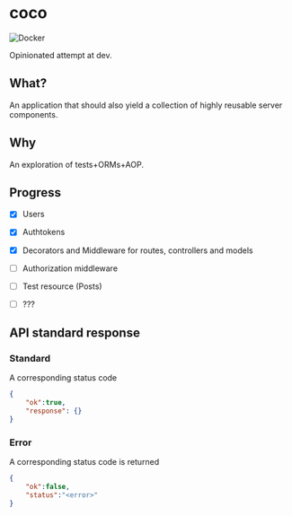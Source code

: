 # coco

![Docker](https://github.com/chrisvrose/coco/workflows/Docker/badge.svg)

Opinionated attempt at dev.

## What?

An application that should also yield a collection of highly reusable server components.

## Why

An exploration of tests+ORMs+AOP.

## Progress

- [X] Users
- [X] Authtokens
- [X] Decorators and Middleware for routes, controllers and models
- [ ] Authorization middleware
- [ ] Test resource (Posts)
- [ ] ???


## API standard response

### Standard

A corresponding status code

```json
{
    "ok":true,
    "response": {}
}
```
### Error

A corresponding status code is returned

```json
{
    "ok":false,
    "status":"<error>"
}
